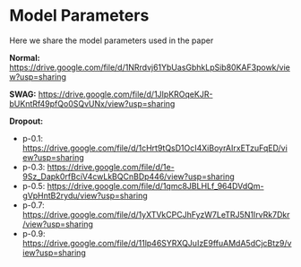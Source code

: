 # Model Parameters
Here we share the model parameters used in the paper 

**Normal:** https://drive.google.com/file/d/1NRrdvj61YbUasGbhkLpSib80KAF3powk/view?usp=sharing

**SWAG:** https://drive.google.com/file/d/1JIpKROqeKJR-bUKntRf49pfQo0SQvUNx/view?usp=sharing

**Dropout:**

- p-0.1: https://drive.google.com/file/d/1cHrt9tQsD1OcI4XiBoyrAIrxETzuFqED/view?usp=sharing
- p-0.3: https://drive.google.com/file/d/1e-9Sz_Dapk0rfBciV4cwLkBQCnBDp446/view?usp=sharing
- p-0.5: https://drive.google.com/file/d/1qmc8JBLHLf_964DVdQm-gVpHntB2rydu/view?usp=sharing
- p-0.7: https://drive.google.com/file/d/1yXTVkCPCJhFyzW7LeTRJ5N1IrvRk7Dkr/view?usp=sharing
- p-0.9: https://drive.google.com/file/d/11lp46SYRXQJuIzE9ffuAMdA5dCjcBtz9/view?usp=sharing
